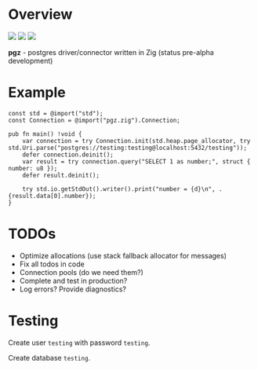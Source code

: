 # Overview

![](https://img.shields.io/github/actions/workflow/status/star-tek-mb/pgz/ci.yml)
![](https://img.shields.io/badge/version-0.0.1-red)
![](https://img.shields.io/github/license/star-tek-mb/pgz)

**pgz** - postgres driver/connector written in Zig (status pre-alpha development)

# Example

```zig
const std = @import("std");
const Connection = @import("pgz.zig").Connection;

pub fn main() !void {
    var connection = try Connection.init(std.heap.page_allocator, try std.Uri.parse("postgres://testing:testing@localhost:5432/testing"));
    defer connection.deinit();
    var result = try connection.query("SELECT 1 as number;", struct { number: u8 });
    defer result.deinit();

    try std.io.getStdOut().writer().print("number = {d}\n", .{result.data[0].number});
}
```

# TODOs

- Optimize allocations (use stack fallback allocator for messages)
- Fix all todos in code
- Connection pools (do we need them?)
- Complete and test in production?
- Log errors? Provide diagnostics?

# Testing

Create user `testing` with password `testing`.

Create database `testing`.
